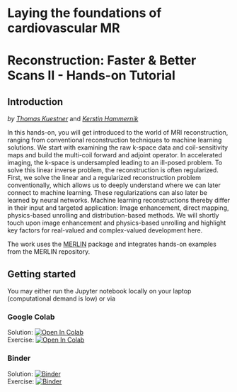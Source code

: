 # Laying the foundations of cardiovascular MR 
# Reconstruction: Faster & Better Scans II - Hands-on Tutorial

## Introduction
*by [Thomas Kuestner](www.linkedin.com/in/thomaskuestner)* and *[Kerstin Hammernik](https://www.linkedin.com/in/khammernik/)*

In this hands-on, you will get introduced to the world of MRI reconstruction, ranging from conventional reconstruction techniques to machine learning solutions. We start with examining the raw k-space data and coil-sensitivity maps and build the multi-coil forward and adjoint operator. In accelerated imaging, the k-space is undersampled leading to an ill-posed problem. To solve this linear inverse problem, the reconstruction is often regularized. First, we solve the linear and a regularized reconstruction problem conventionally, which allows us to deeply understand where we can later connect to machine learning. These regularizations can also later be learned by neural networks. Machine learning reconstructions thereby differ in their input and targeted application: Image enhancement, direct mapping, physics-based unrolling and distribution-based methods. We will shortly touch upon image enhancement and physics-based unrolling and highlight key factors for real-valued and complex-valued development here.

The work uses the [MERLIN](https://github.com/midas-tum/merlin) package and integrates hands-on examples from the MERLIN repository.

## Getting started
You may either run the Jupyter notebook locally on your laptop (computational demand is low) or via 

### Google Colab
Solution: <a target="_blank" href="https://colab.research.google.com/github/ISMRM-MIT-CMR/CMR-image-reconstruction/blob/master/HandsOn_MRI_reconstruction.ipynb">
  <img src="https://colab.research.google.com/assets/colab-badge.svg" alt="Open In Colab"/>
</a><br/>
Exercise: <a target="_blank" href="https://colab.research.google.com/github/ISMRM-MIT-CMR/CMR-image-reconstruction/blob/master/HandsOn_MRI_reconstruction_exercise.ipynb">
  <img src="https://colab.research.google.com/assets/colab-badge.svg" alt="Open In Colab"/>
</a>
<br/>
### Binder
Solution: [![Binder](https://mybinder.org/badge_logo.svg)](https://mybinder.org/v2/gh/ISMRM-MIT-CMR/CMR-image-reconstruction/master?urlpath=%2Fdoc%2Ftree%2FHandsOn_MRI_reconstruction.ipynb) <br/>
Exercise: [![Binder](https://mybinder.org/badge_logo.svg)](https://mybinder.org/v2/gh/ISMRM-MIT-CMR/CMR-image-reconstruction/master?urlpath=%2Fdoc%2Ftree%2FHandsOn_MRI_reconstruction_exercise.ipynb) 
